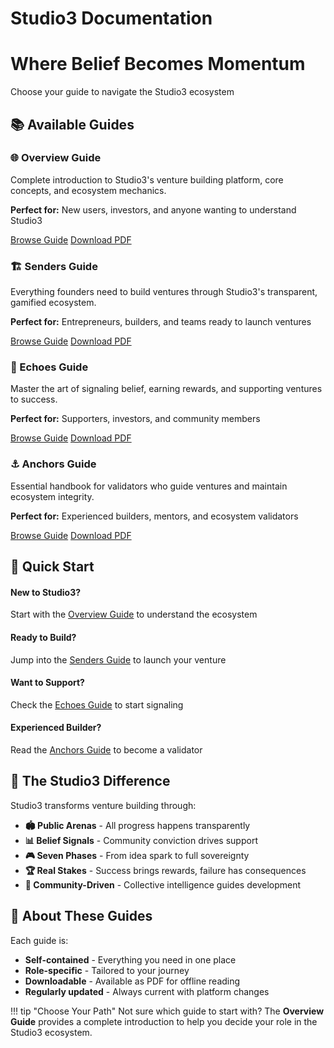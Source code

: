 # Studio3 Documentation

<div class="hero-section">
<h1>Where Belief Becomes Momentum</h1>
<p class="hero-subtitle">Choose your guide to navigate the Studio3 ecosystem</p>
</div>

## 📚 Available Guides

<div class="grid">
<div class="arena-card">
<h3>🌐 Overview Guide</h3>
<p>Complete introduction to Studio3's venture building platform, core concepts, and ecosystem mechanics.</p>
<p><strong>Perfect for:</strong> New users, investors, and anyone wanting to understand Studio3</p>
<div class="card-actions">
<a href="overview-guide/" class="md-button md-button--primary">Browse Guide</a>
<a href="pdf/studio3-complete-guide.pdf" class="md-button">Download PDF</a>
</div>
</div>

<div class="arena-card">
<h3>🏗️ Senders Guide</h3>
<p>Everything founders need to build ventures through Studio3's transparent, gamified ecosystem.</p>
<p><strong>Perfect for:</strong> Entrepreneurs, builders, and teams ready to launch ventures</p>
<div class="card-actions">
<a href="senders-guide/" class="md-button md-button--primary">Browse Guide</a>
<a href="pdf/studio3-complete-guide.pdf" class="md-button">Download PDF</a>
</div>
</div>

<div class="arena-card">
<h3>📡 Echoes Guide</h3>
<p>Master the art of signaling belief, earning rewards, and supporting ventures to success.</p>
<p><strong>Perfect for:</strong> Supporters, investors, and community members</p>
<div class="card-actions">
<a href="echoes-guide/" class="md-button md-button--primary">Browse Guide</a>
<a href="pdf/studio3-complete-guide.pdf" class="md-button">Download PDF</a>
</div>
</div>

<div class="arena-card">
<h3>⚓ Anchors Guide</h3>
<p>Essential handbook for validators who guide ventures and maintain ecosystem integrity.</p>
<p><strong>Perfect for:</strong> Experienced builders, mentors, and ecosystem validators</p>
<div class="card-actions">
<a href="anchors-guide/" class="md-button md-button--primary">Browse Guide</a>
<a href="pdf/anchors-guide.pdf" class="md-button">Download PDF</a>
</div>
</div>
</div>

## 🚀 Quick Start

<div class="quick-start-grid">
<div class="quick-start-card">
<h4>New to Studio3?</h4>
<p>Start with the <a href="overview-guide/">Overview Guide</a> to understand the ecosystem</p>
</div>

<div class="quick-start-card">
<h4>Ready to Build?</h4>
<p>Jump into the <a href="senders-guide/">Senders Guide</a> to launch your venture</p>
</div>

<div class="quick-start-card">
<h4>Want to Support?</h4>
<p>Check the <a href="echoes-guide/">Echoes Guide</a> to start signaling</p>
</div>

<div class="quick-start-card">
<h4>Experienced Builder?</h4>
<p>Read the <a href="anchors-guide/">Anchors Guide</a> to become a validator</p>
</div>
</div>

## 🌟 The Studio3 Difference

Studio3 transforms venture building through:

- **🏟️ Public Arenas** - All progress happens transparently
- **📊 Belief Signals** - Community conviction drives support  
- **🎮 Seven Phases** - From idea spark to full sovereignty
- **🏆 Real Stakes** - Success brings rewards, failure has consequences
- **🤝 Community-Driven** - Collective intelligence guides development

## 📖 About These Guides

Each guide is:
- **Self-contained** - Everything you need in one place
- **Role-specific** - Tailored to your journey
- **Downloadable** - Available as PDF for offline reading
- **Regularly updated** - Always current with platform changes

!!! tip "Choose Your Path"
    Not sure which guide to start with? The **Overview Guide** provides a complete introduction to help you decide your role in the Studio3 ecosystem.